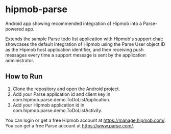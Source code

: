 hipmob-parse
============

Android app showing recommended integration of Hipmob into a Parse-powered app.

Extends the sample Parse todo list application with Hipmob's support chat: showcases the default integration of Hipmob using the Parse User object ID as the Hipmob host application identifier, and then receiving push messages every time a support message is sent by the application administrator.

How to Run
----------

1. Clone the repository and open the Android project.
2. Add your Parse application id and client key in com.hipmob.parse.demo.ToDoListApplication.
3. Add your Hipmob application id in com.hipmob.parse.demo.ToDoListActivity.

You can login or get a free Hipmob account at https://manage.hipmob.com/.
You can get a free Parse account at https://www.parse.com/.
